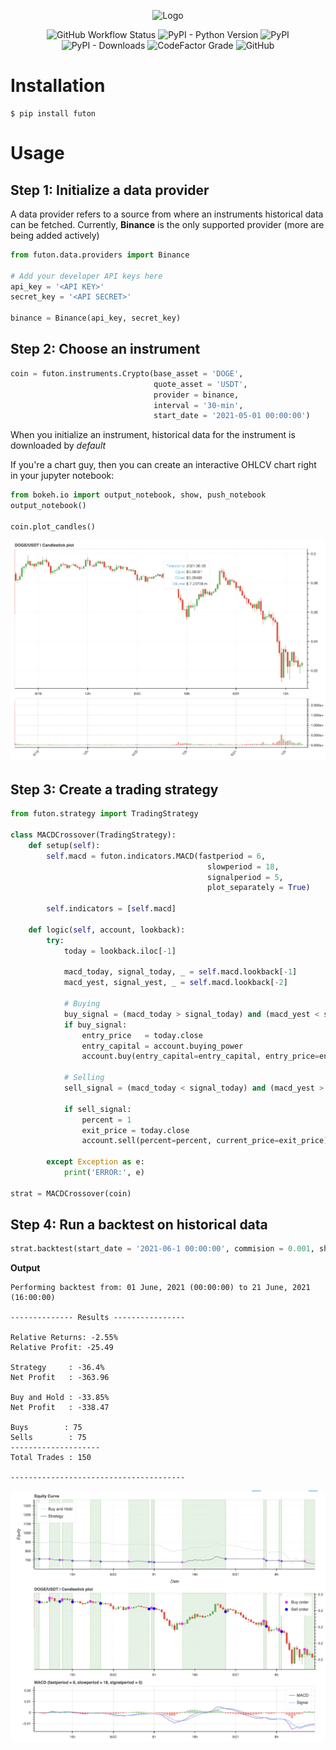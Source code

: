 <p align="center">
<img width="341" alt="Logo" src="https://user-images.githubusercontent.com/29514438/122650855-bd657b00-d152-11eb-8296-1407f832bd91.png">
</p>

<p align="center">
<img alt="GitHub Workflow Status" src="https://img.shields.io/github/workflow/status/agrawal-rohit/futon/Build">
<!-- <img alt="PyPI - Status" src="https://img.shields.io/pypi/status/futon"> -->
<!-- <img alt="Codecov" src="https://img.shields.io/codecov/c/github/agrawal-rohit/futon"> -->
<img alt="PyPI - Python Version" src="https://img.shields.io/pypi/pyversions/futon">
<img alt="PyPI" src="https://img.shields.io/pypi/v/futon">
<img alt="PyPI - Downloads" src="https://img.shields.io/pypi/dm/futon">
<img alt="CodeFactor Grade" src="https://img.shields.io/codefactor/grade/github/agrawal-rohit/futon">
<img alt="GitHub" src="https://img.shields.io/github/license/agrawal-rohit/futon">
</p>

# Installation

```shell
$ pip install futon
```

# Usage

## Step 1: Initialize a data provider

A data provider refers to a source from where an instruments historical data can be fetched. Currently, **Binance** is the only supported provider (more are being added actively)

```python
from futon.data.providers import Binance

# Add your developer API keys here
api_key = '<API KEY>'
secret_key = '<API SECRET>'

binance = Binance(api_key, secret_key)
```

## Step 2: Choose an instrument

```python
coin = futon.instruments.Crypto(base_asset = 'DOGE',
                                quote_asset = 'USDT',
                                provider = binance,
                                interval = '30-min',
                                start_date = '2021-05-01 00:00:00')
```

When you initialize an instrument, historical data for the instrument is downloaded by _default_

If you're a chart guy, then you can create an interactive OHLCV chart right in your jupyter notebook:

```python
from bokeh.io import output_notebook, show, push_notebook
output_notebook()

coin.plot_candles()
```

![Candlestick Plot](imgs/candlestick_plot.png)

## Step 3: Create a trading strategy

```python
from futon.strategy import TradingStrategy

class MACDCrossover(TradingStrategy):
    def setup(self):
        self.macd = futon.indicators.MACD(fastperiod = 6,
                                            slowperiod = 18,
                                            signalperiod = 5,
                                            plot_separately = True)

        self.indicators = [self.macd]

    def logic(self, account, lookback):
        try:
            today = lookback.iloc[-1]

            macd_today, signal_today, _ = self.macd.lookback[-1]
            macd_yest, signal_yest, _ = self.macd.lookback[-2]

            # Buying
            buy_signal = (macd_today > signal_today) and (macd_yest < signal_yest)
            if buy_signal:
                entry_price   = today.close
                entry_capital = account.buying_power
                account.buy(entry_capital=entry_capital, entry_price=entry_price)

            # Selling
            sell_signal = (macd_today < signal_today) and (macd_yest > signal_yest)

            if sell_signal:
                percent = 1
                exit_price = today.close
                account.sell(percent=percent, current_price=exit_price)

        except Exception as e:
            print('ERROR:', e)

strat = MACDCrossover(coin)
```

## Step 4: Run a backtest on historical data

```python
strat.backtest(start_date = '2021-06-1 00:00:00', commision = 0.001, show_trades = True)
```

**Output**

```
Performing backtest from: 01 June, 2021 (00:00:00) to 21 June, 2021 (16:00:00)

-------------- Results ----------------

Relative Returns: -2.55%
Relative Profit: -25.49

Strategy     : -36.4%
Net Profit   : -363.96

Buy and Hold : -33.85%
Net Profit   : -338.47

Buys        : 75
Sells        : 75
--------------------
Total Trades : 150

---------------------------------------
```

![Backtest Plot](imgs/backtest.png)
